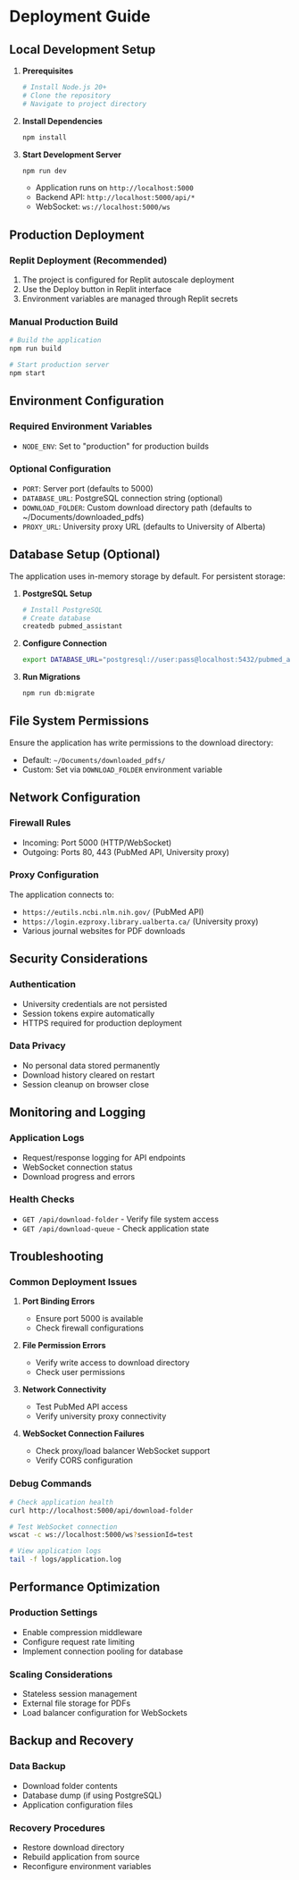 # Deployment Guide

## Local Development Setup

1. **Prerequisites**
   ```bash
   # Install Node.js 20+
   # Clone the repository
   # Navigate to project directory
   ```

2. **Install Dependencies**
   ```bash
   npm install
   ```

3. **Start Development Server**
   ```bash
   npm run dev
   ```
   - Application runs on `http://localhost:5000`
   - Backend API: `http://localhost:5000/api/*`
   - WebSocket: `ws://localhost:5000/ws`

## Production Deployment

### Replit Deployment (Recommended)
1. The project is configured for Replit autoscale deployment
2. Use the Deploy button in Replit interface
3. Environment variables are managed through Replit secrets

### Manual Production Build
```bash
# Build the application
npm run build

# Start production server
npm start
```

## Environment Configuration

### Required Environment Variables
- `NODE_ENV`: Set to "production" for production builds

### Optional Configuration
- `PORT`: Server port (defaults to 5000)
- `DATABASE_URL`: PostgreSQL connection string (optional)
- `DOWNLOAD_FOLDER`: Custom download directory path (defaults to ~/Documents/downloaded_pdfs)
- `PROXY_URL`: University proxy URL (defaults to University of Alberta)

## Database Setup (Optional)

The application uses in-memory storage by default. For persistent storage:

1. **PostgreSQL Setup**
   ```bash
   # Install PostgreSQL
   # Create database
   createdb pubmed_assistant
   ```

2. **Configure Connection**
   ```bash
   export DATABASE_URL="postgresql://user:pass@localhost:5432/pubmed_assistant"
   ```

3. **Run Migrations**
   ```bash
   npm run db:migrate
   ```

## File System Permissions

Ensure the application has write permissions to the download directory:
- Default: `~/Documents/downloaded_pdfs/`
- Custom: Set via `DOWNLOAD_FOLDER` environment variable

## Network Configuration

### Firewall Rules
- Incoming: Port 5000 (HTTP/WebSocket)
- Outgoing: Ports 80, 443 (PubMed API, University proxy)

### Proxy Configuration
The application connects to:
- `https://eutils.ncbi.nlm.nih.gov/` (PubMed API)
- `https://login.ezproxy.library.ualberta.ca/` (University proxy)
- Various journal websites for PDF downloads

## Security Considerations

### Authentication
- University credentials are not persisted
- Session tokens expire automatically
- HTTPS required for production deployment

### Data Privacy
- No personal data stored permanently
- Download history cleared on restart
- Session cleanup on browser close

## Monitoring and Logging

### Application Logs
- Request/response logging for API endpoints
- WebSocket connection status
- Download progress and errors

### Health Checks
- `GET /api/download-folder` - Verify file system access
- `GET /api/download-queue` - Check application state

## Troubleshooting

### Common Deployment Issues

1. **Port Binding Errors**
   - Ensure port 5000 is available
   - Check firewall configurations

2. **File Permission Errors**
   - Verify write access to download directory
   - Check user permissions

3. **Network Connectivity**
   - Test PubMed API access
   - Verify university proxy connectivity

4. **WebSocket Connection Failures**
   - Check proxy/load balancer WebSocket support
   - Verify CORS configuration

### Debug Commands
```bash
# Check application health
curl http://localhost:5000/api/download-folder

# Test WebSocket connection
wscat -c ws://localhost:5000/ws?sessionId=test

# View application logs
tail -f logs/application.log
```

## Performance Optimization

### Production Settings
- Enable compression middleware
- Configure request rate limiting
- Implement connection pooling for database

### Scaling Considerations
- Stateless session management
- External file storage for PDFs
- Load balancer configuration for WebSockets

## Backup and Recovery

### Data Backup
- Download folder contents
- Database dump (if using PostgreSQL)
- Application configuration files

### Recovery Procedures
- Restore download directory
- Rebuild application from source
- Reconfigure environment variables